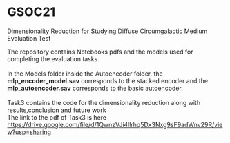 # GSOC21
Dimensionality Reduction for Studying Diffuse Circumgalactic Medium Evaluation Test

The repository contains Notebooks pdfs and the models used for completing the evaluation tasks.<br><br>
In the Models folder inside the Autoencoder folder, the <b>mlp_encoder_model.sav</b> corresponds to the stacked encoder and the <b>mlp_autoencoder.sav</b> corresponds to the basic autoencoder.<br><br>
Task3 contains the code for the dimensionality reduction along with results,conclusion and future work<br>
The link to the pdf of Task3 is here https://drive.google.com/file/d/1QwnzVJi4llrhq5Dx3Nxg9sF9adWnv29R/view?usp=sharing

